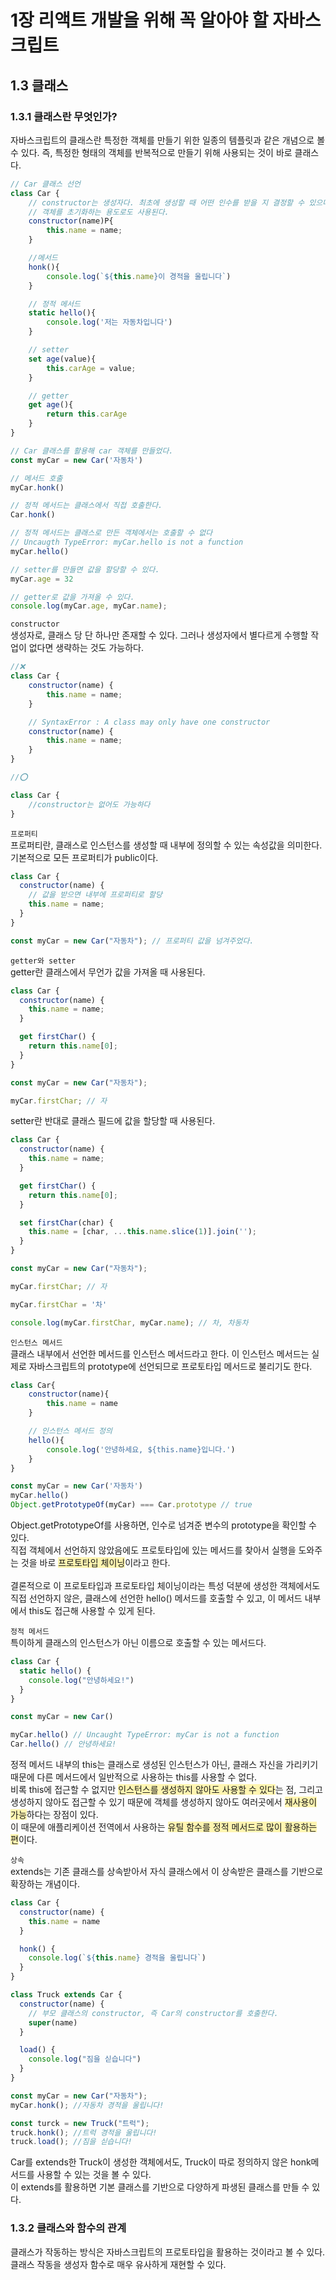 # **1장 리액트 개발을 위해 꼭 알아야 할 자바스크립트**

## 1.3 클래스

### 1.3.1 클래스란 무엇인가?

자바스크립트의 클래스란 특정한 객체를 만들기 위한 일종의 템플릿과 같은 개념으로 볼 수 있다. 즉, 특정한 형태의 객체를 반복적으로 만들기 위해 사용되는 것이 바로 클래스다.

```javascript
// Car 클래스 선언
class Car {
    // constructor는 생성자다. 최초에 생성할 때 어떤 인수를 받을 지 결정할 수 있으며
    // 객체를 초기화하는 용도로도 사용된다.
    constructor(name)P{
        this.name = name;
    }

    //메서드
    honk(){
        console.log(`${this.name}이 경적을 울립니다`)
    }

    // 정적 메서드
    static hello(){
        console.log('저는 자동차입니다')
    }

    // setter
    set age(value){
        this.carAge = value;
    }

    // getter
    get age(){
        return this.carAge
    }
}

// Car 클래스를 활용해 car 객체를 만들었다.
const myCar = new Car('자동차')

// 메서드 호출
myCar.honk() 

// 정적 메서드는 클래스에서 직접 호출한다.
Car.honk()

// 정적 메서드는 클래스로 만든 객체에서는 호출할 수 없다
// Uncaugth TypeError: myCar.hello is not a function
myCar.hello()

// setter를 만들면 값을 할당할 수 있다.
myCar.age = 32

// getter로 값을 가져올 수 있다.
console.log(myCar.age, myCar.name);
```

`constructor`<br>
생성자로, 클래스 당 단 하나만 존재할 수 있다. 그러나 생성자에서 별다르게 수행할 작업이 없다면 생략하는 것도 가능하다.
```javascript
//❌
class Car {
    constructor(name) {
        this.name = name;
    }

    // SyntaxError : A class may only have one constructor
    constructor(name) {
        this.name = name;
    }
}

//⭕️

class Car {
    //constructor는 없어도 가능하다
}
```

`프로퍼티`<br>
프로퍼티란, 클래스로 인스턴스를 생성할 때 내부에 정의할 수 있는 속성값을 의미한다.<br>
기본적으로 모든 프로퍼티가 public이다.
```javascript
class Car {
  constructor(name) {
    // 값을 받으면 내부에 프로퍼티로 할당
    this.name = name;
  }
}

const myCar = new Car("자동차"); // 프로퍼티 값을 넘겨주었다.
```

`getter와 setter`<br>
getter란 클래스에서 무언가 값을 가져올 때 사용된다.
```javascript
class Car {
  constructor(name) {
    this.name = name;
  }

  get firstChar() {
    return this.name[0];
  }
}

const myCar = new Car("자동차");

myCar.firstChar; // 자
```
setter란 반대로 클래스 필드에 값을 할당할 때 사용된다.
```javascript
class Car {
  constructor(name) {
    this.name = name;
  }

  get firstChar() {
    return this.name[0];
  }

  set firstChar(char) {
    this.name = [char, ...this.name.slice(1)].join('');
  }
}

const myCar = new Car("자동차");

myCar.firstChar; // 자

myCar.firstChar = '차'

console.log(myCar.firstChar, myCar.name); // 차, 차동차
```

`인스턴스 메서드`<br>
클래스 내부에서 선언한 메서드를 인스턴스 메서드라고 한다. 이 인스턴스 메서드는 실제로 자바스크립트의 prototype에 선언되므로 프로토타입 메서드로 불리기도 한다.
```javascript
class Car{
    constructor(name){
        this.name = name
    }

    // 인스턴스 메서드 정의
    hello(){
        console.log('안녕하세요, ${this.name}입니다.')
    }
}
```

```javascript
const myCar = new Car('자동차')
myCar.hello()
Object.getPrototypeOf(myCar) === Car.prototype // true
```
Object.getPrototypeOf를 사용하면, 인수로 넘겨준 변수의 prototype을 확인할 수 있다.<br>
직접 객체에서 선언하지 않았음에도 프로토타입에 있는 메서드를 찾아서 실행을 도와주는 것을 바로 <span style="background-color:#fff5b1">프로토타입 체이닝</span>이라고 한다.<br><br>
결론적으로 이 프로토타입과 프로토타입 체이닝이라는 특성 덕분에 생성한 객체에서도 직접 선언하지 않은, 클래스에 선언한 hello() 메서드를 호출할 수 있고, 이 메서드 내부에서 this도 접근해 사용할 수 있게 된다.

`정적 메서드`<br>
특이하게 클래스의 인스턴스가 아닌 이름으로 호출할 수 있는 메서드다.
```javascript
class Car {
  static hello() {
    console.log("안녕하세요!")
  }
}

const myCar = new Car()

myCar.hello() // Uncaught TypeError: myCar is not a function
Car.hello() // 안녕하세요!
```
정적 메서드 내부의 this는 클래스로 생성된 인스턴스가 아닌, 클래스 자신을 가리키기 때문에 다른 메서드에서 일반적으로 사용하는 this를 사용할 수 없다.<br>
비록 this에 접근할 수 없지만 <span style="background-color:#fff5b1">인스턴스를 생성하지 않아도 사용할 수 있다</span>는 점, 그리고 생성하지 않아도 접근할 수 있기 때문에 객체를 생성하지 않아도 여러곳에서 <span style="background-color:#fff5b1">재사용이 가능</span>하다는 장점이 있다.<br>
이 때문에 애플리케이션 전역에서 사용하는 <span style="background-color:#fff5b1">유틸 함수를 정적 메서드로 많이 활용하는 편</span>이다.

`상속`<br>
extends는 기존 클래스를 상속받아서 자식 클래스에서 이 상속받은 클래스를 기반으로 확장하는 개념이다.
```javascript
class Car {
  constructor(name) {
    this.name = name
  }

  honk() {
    console.log(`${this.name} 경적을 울립니다`)
  }
}

class Truck extends Car {
  constructor(name) {
    // 부모 클래스의 constructor, 즉 Car의 constructor를 호출한다.
    super(name)
  }

  load() {
    console.log("짐을 싣습니다")
  }
}

const myCar = new Car("자동차");
myCar.honk(); //자동차 경적을 울립니다!

const turck = new Truck("트럭");
truck.honk(); //트럭 경적을 울립니다!
truck.load(); //짐을 싣습니다!
```
Car를 extends한 Truck이 생성한 객체에서도, Truck이 따로 정의하지 않은 honk메서드를 사용할 수 있는 것을 볼 수 있다.<br>
이 extends를 활용하면 기본 클래스를 기반으로 다양하게 파생된 클래스를 만들 수 있다.


### 1.3.2 클래스와 함수의 관계
클래스가 작동하는 방식은 자바스크립트의 프로토타입을 활용하는 것이라고 볼 수 있다.<br>
클래스 작동을 생성자 함수로 매우 유사하게 재현할 수 있다.